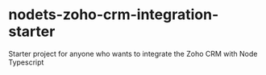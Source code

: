 # nodets-zoho-crm-integration-starter
Starter project for anyone who wants to integrate the Zoho CRM with Node Typescript 
